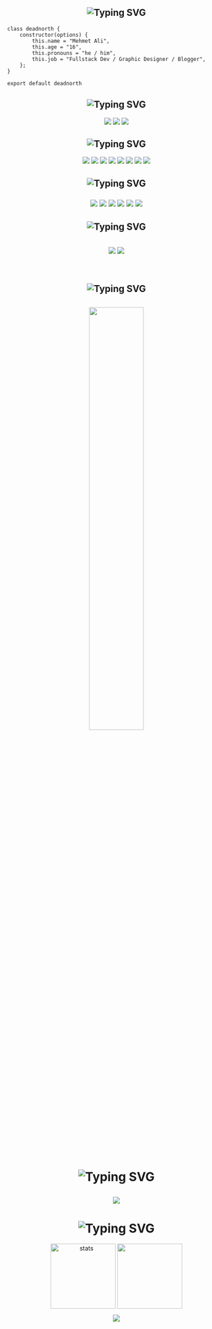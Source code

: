 <h2 align="center"><img src="https://readme-typing-svg.herokuapp.com?font=JetBrains+Mono&duration=2000&pause=1000&color=48D1CC&center=true&vCenter=true&repeat=false&width=435&lines=About+Me" alt="Typing SVG" /></h2>

``` 
class deadnorth {
    constructor(options) {
        this.name = "Mehmet Ali",
        this.age = "16",
        this.pronouns = "he / him",
        this.job = "Fullstack Dev / Graphic Designer / Blogger",
    };
}

export default deadnorth
```   

<h2 align="center"><img src="https://readme-typing-svg.herokuapp.com?font=JetBrains+Mono&duration=2000&pause=1000&color=B7160C&background=69FF2000&center=true&vCenter=true&repeat=false&width=435&lines=Contact" alt="Typing SVG" /></h2>
<p align="center" href="mailto:mali.20072009@outlook.com" target"blank_"><img src="https://img.shields.io/badge/Microsoft_Outlook-0078D4?style=for-the-badge&logo=microsoft-outlook&logoColor=white"></a>
<a align="center" href="https://t.me/sercee0" target"blank_"><img src="https://img.shields.io/badge/Telegram-2CA5E0?style=for-the-badge&logo=telegram&logoColor=white"></a>
<a align="center" href="https://www.linkedin.com/in/sercee/" target"blank_"><img src="https://img.shields.io/badge/LinkedIn-0077B5?style=for-the-badge&logo=linkedin&logoColor=white"></a>

<br>
  
<h2 align="center"><img src="https://readme-typing-svg.herokuapp.com?font=JetBrains+Mono&duration=2000&pause=1000&color=4E6CB2&background=69FF2000&center=true&vCenter=true&repeat=false&width=435&lines=Social+Media's" alt="Typing SVG" /></h2>
<p align="center">
 <a align="center" href="https://anilist.co/user/deadnorth/" target"blank_"><img src="https://img.shields.io/badge/AniList-02A9FF?style=for-the-badge&logo=AniList&logoColor=white"></a>
  <a align="center" href="https://discord.com/users/971120135656058901" target"blank_"><img src="https://img.shields.io/badge/Discord-5865F2?style=for-the-badge&logo=discord&logoColor=white"></a>
<a href="https://instagram.com/sercee.xyz"><img src="https://img.shields.io/badge/Instagram-E4405F?style=for-the-badge&logo=instagram&logoColor=white"></a>
  <a align="center" href="https://twitter.com/sercee_xyz" target"blank_"><img src="https://img.shields.io/badge/Twitter-1DA1F2?style=for-the-badge&logo=twitter&logoColor=white"></a>
 <a align="center" href="https://www.reddit.com/user/sinekmali" target"blank_"><img src="https://img.shields.io/badge/Reddit-FF4500?style=for-the-badge&logo=reddit&logoColor=white"></a>
  <a align="center" href="https://www.tiktok.com/@theburstone?is_from_webapp=1&sender_device=pc" target"blank_"><img src="https://img.shields.io/badge/TikTok-000000?style=for-the-badge&logo=tiktok&logoColor=white"></a>
  <a align="center" href="https://pinterest.com/sercee_xyz/" target"blank_"><img src="https://img.shields.io/badge/Pinterest-%23E60023.svg?&style=for-the-badge&logo=Pinterest&logoColor=white"></a>
<a align="center" href="https://open.spotify.com/user/cd92kcy4bhtcyyhkyhiq5xhu6?si=YI0SFkaZSGGcqAohOTCBpg&nd=1" target"blank_"><img src="https://img.shields.io/badge/Spotify-1ED760?&style=for-the-badge&logo=spotify&logoColor=white"></a>
<br> 
    
<h2 align="center"><img src="https://readme-typing-svg.herokuapp.com?font=JetBrains+Mono&duration=2000&pause=1000&color=D4F740&center=true&vCenter=true&repeat=false&width=435&lines=Browsers%2C+OSs+%26+System+" alt="Typing SVG" /></a>
    <p align="center">
    <img src=https://img.shields.io/badge/iOS-000000?style=for-the-badge&logo=ios&logoColor=white />
   <img src=https://img.shields.io/badge/Android-3DDC84?style=for-the-badge&logo=android&logoColor=white />
    <img src=https://img.shields.io/badge/Windows-0078D6?style=for-the-badge&logo=windows&logoColor=white />
    <img src=https://img.shields.io/badge/Brave-FF1B2D?style=for-the-badge&logo=Brave&logoColor=white />
    <img src=https://img.shields.io/badge/Microsoft_Edge-0078D7?style=for-the-badge&logo=Microsoft-edge&logoColor=white />
    <img src=https://img.shields.io/badge/Safari-FF1B2D?style=for-the-badge&logo=Safari&logoColor=white />
 
 <h2 align="center"><img src="https://readme-typing-svg.herokuapp.com?font=JetBrains+Mono&duration=2000&pause=1000&color=CA05C3&background=69FF2000&center=true&vCenter=true&repeat=false&width=435&lines=Langauges+%26+Tools" alt="Typing SVG" /></h2>
 <h2 align="center">
 <img src="https://skillicons.dev/icons?i=python,c,js,nodejs,ts,html,css,mongodb,atom,powershell&theme=dark" />
 <img src="https://skillicons.dev/icons?i=visualstudio,vscode,ps,ae,ai,pr,blender,figma,unity,unreal&theme=dark" />
 </h2>
 
</br>

<h2 align="center"><img src="https://readme-typing-svg.herokuapp.com?font=JetBrains+Mono&duration=2000&pause=1000&color=EDD04A&background=69FF2000&center=true&repeat=false&vCenter=true&width=435&lines=Profile+Stats" alt="Typing SVG" /></h2>
<h2 align="center">
<img width="50%" src="https://count.getloli.com/get/@:deadnorth?theme=rule34">
</h2>


<h1 align="center"><img src="https://readme-typing-svg.herokuapp.com?font=JetBrains+Mono&duration=2000&pause=1000&color=18CA1F&background=69FF2000&center=true&vCenter=true&repeat=false&width=435&lines=+Discord" alt="Typing SVG" /></h1>

<h2 align="center">
  <img src="https://lanyard.cnrad.dev/api/971120135656058901?theme=dark&bg=000000" align="center" />
 </h2>

<h1 align="center"><img src="https://readme-typing-svg.herokuapp.com?font=JetBrains+Mono&duration=2000&pause=1000&color=ffffff&background=69FF2000&center=true&vCenter=true&repeat=false&width=435&lines=+Github+Stats+" alt="Typing SVG" /></h1>
<p align="center">
   <img src="https://github-readme-stats.vercel.app/api?username=deadnorth&count_private=true&show_icons=true&theme=codeSTACKr&hide_border=true" width="%150" height="150px" alt="stats" align="center" />
   <img src="https://github-readme-stats.vercel.app/api/top-langs/?username=deadnorth&layout=compact&show_icons=true&theme=codeSTACKr&hide_border=true"width="%100" height="150px" align="center" />
    
<p align="center">
  <img src="https://cdn.discordapp.com/attachments/971384335531921428/1112168647021051955/deadnorth_banner.png" href="https://sercee.com.tr">
</p>
